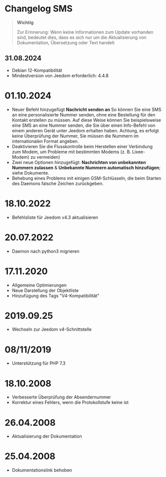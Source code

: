 # Changelog SMS

>**Wichtig**
>
>Zur Erinnerung: Wenn keine Informationen zum Update vorhanden sind, bedeutet dies, dass es sich nur um die Aktualisierung von Dokumentation, Übersetzung oder Text handelt

## 31.08.2024

- Debian 12-Kompatibilität
- Mindestversion von Jeedom erforderlich: 4.4.8

# 01.10.2024

- Neuer Befehl hinzugefügt **Nachricht senden an** So können Sie eine SMS an eine personalisierte Nummer senden, ohne eine Bestellung für den Kontakt erstellen zu müssen. Auf diese Weise können Sie beispielsweise eine SMS an eine Nummer senden, die Sie über einen Info-Befehl von einem anderen Gerät unter Jeedom erhalten haben. Achtung, es erfolgt keine Überprüfung der Nummer, Sie müssen die Nummern im internationalen Format angeben.
- Deaktivieren Sie die Flusskontrolle beim Herstellen einer Verbindung zum Modem, um Probleme mit bestimmten Modems (z. B. Lixee-Modem) zu vermeiden)
- Zwei neue Optionen hinzugefügt: **Nachrichten von unbekannten Nummern zulassen** & **Unbekannte Nummern automatisch hinzufügen**; siehe Dokumente.
- Behebung eines Problems mit einigen GSM-Schlüsseln, die beim Starten des Daemons falsche Zeichen zurückgeben.

# 18.10.2022

- Befehlsliste für Jeedom v4.3 aktualisieren

# 20.07.2022

- Daemon nach python3 migrieren

# 17.11.2020

- Allgemeine Optimierungen
- Neue Darstellung der Objektliste
- Hinzufügung des Tags "V4-Kompatibilität"

# 2019.09.25

- Wechseln zur Jeedom v4-Schnittstelle

# 08/11/2019

- Unterstützung für PHP 7.3

# 18.10.2008

- Verbesserte Überprüfung der Absendernummer
- Korrektur eines Fehlers, wenn die Protokollstufe keine ist

# 26.04.2008

- Aktualisierung der Dokumentation

# 25.04.2008

- Dokumentationslink behoben
